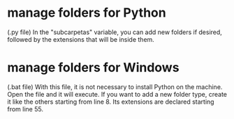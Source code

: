 # manage folders for Python
(.py file)
In the "subcarpetas" variable, you can add new folders if desired, followed by the extensions that will be inside them.

# manage folders for Windows
(.bat file)
With this file, it is not necessary to install Python on the machine. 
Open the file and it will execute. 
If you want to add a new folder type, create it like the others starting from line 8. Its extensions are declared starting from line 55.